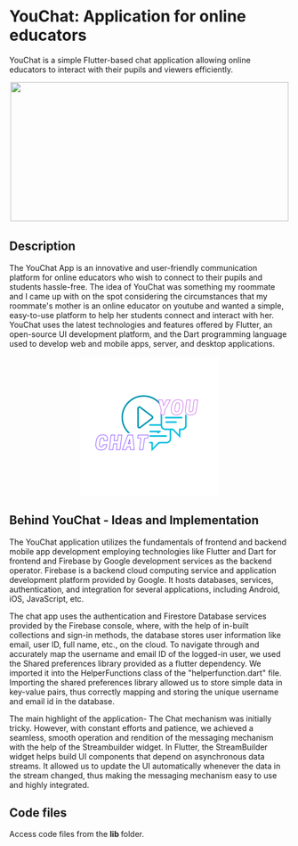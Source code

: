 # YouChat: Application for online educators

YouChat is a simple Flutter-based chat application allowing online educators to interact with their pupils and viewers efficiently.
<p align="center">
<img src="https://storage.googleapis.com/cms-storage-bucket/70760bf1e88b184bb1bc.png" height="250" width="500" >
</p>

## Description

The YouChat App is an innovative and user-friendly communication platform for online educators who wish to connect to their pupils and students hassle-free. The idea of YouChat was something my roommate and I came up with on the spot considering the circumstances that my roommate's mother is an online educator on youtube and wanted a simple, easy-to-use platform to help her students connect and interact with her. YouChat uses the latest technologies and features offered by Flutter, an open-source UI development platform, and the Dart programming language used to develop web and mobile apps, server, and desktop applications.

<p align="center">
<img src="https://github.com/arundhatimenon/you_chat/blob/master/assets/You%20chat.png" height="250" width="250" >
</p>


## Behind YouChat - Ideas and Implementation

The YouChat application utilizes the fundamentals of frontend and backend mobile app development employing technologies like Flutter and Dart for frontend and Firebase by Google development services as the backend operator. Firebase is a backend cloud computing service and application development platform provided by Google. It hosts databases, services, authentication, and integration for several applications, including Android, iOS, JavaScript, etc. 

The chat app uses the authentication and Firestore Database services provided by the Firebase console, where, with the help of in-built collections and sign-in methods, the database stores user information like email, user ID, full name, etc., on the cloud. To navigate through and accurately map the username and email ID of the logged-in user, we used the Shared preferences library provided as a flutter dependency. We imported it into the HelperFunctions class of the "helperfunction.dart" file. Importing the shared preferences library allowed us to store simple data in key-value pairs, thus correctly mapping and storing the unique username and email id in the database. 

The main highlight of the application- The Chat mechanism was initially tricky. However, with constant efforts and patience, we achieved a seamless, smooth operation and rendition of the messaging mechanism with the help of the Streambuilder widget. In Flutter, the StreamBuilder widget helps build UI components that depend on asynchronous data streams. It allowed us to update the UI automatically whenever the data in the stream changed, thus making the messaging mechanism easy to use and highly integrated.

## Code files
Access code files from the <b> lib </b> folder.


